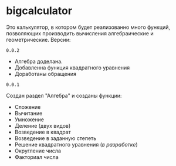 # bigcalculator
Это калькулятор, в котором будет реализованно много функций, позволяющих производить вычисления алгебраические и геометрические.
Версии:

```0.0.2```

* Алгебра доделана.
* Добавленна функция квадратного уравнения
* Доработаны обращения


```0.0.1``` 

Создан раздел "Алгебра" и созданы функции:
    
* Сложение
* Вычитание
* Умножение
* Деление (двух видов)
* Возведение в квадрат
* Возведение в заданную степеть
* Решение квадратного уравнения (*в разработке*)
* Округление числа
* Факториал числа


